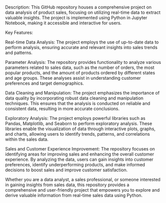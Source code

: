 Description:
This GitHub repository houses a comprehensive project on data analysis of product sales, focusing on utilizing real-time data to extract valuable insights. The project is implemented using Python in Jupyter Notebook, making it accessible and interactive for users.

Key Features:

Real-time Data Analysis: The project employs the use of up-to-date data to perform analysis, ensuring accurate and relevant insights into sales trends and patterns.

Parameter Analysis: The repository provides functionality to analyze various parameters related to sales data, such as the number of orders, the most popular products, and the amount of products ordered by different states and age groups. These analyses assist in understanding customer preferences and target demographics.

Data Cleaning and Manipulation: The project emphasizes the importance of data quality by incorporating robust data cleaning and manipulation techniques. This ensures that the analysis is conducted on reliable and consistent data, resulting in more accurate conclusions.

Exploratory Analysis: The project employs powerful libraries such as Pandas, Matplotlib, and Seaborn to perform exploratory analysis. These libraries enable the visualization of data through interactive plots, graphs, and charts, allowing users to identify trends, patterns, and correlations within the sales data.

Sales and Customer Experience Improvement: The repository focuses on identifying areas for improving sales and enhancing the overall customer experience. By analyzing the data, users can gain insights into customer preferences, identify underperforming products, and make informed decisions to boost sales and improve customer satisfaction.

Whether you are a data analyst, a sales professional, or someone interested in gaining insights from sales data, this repository provides a comprehensive and user-friendly project that empowers you to explore and derive valuable information from real-time sales data using Python.
